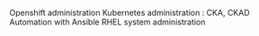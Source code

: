 Openshift administration
Kubernetes administration : CKA, CKAD
Automation with Ansible
RHEL system administration

